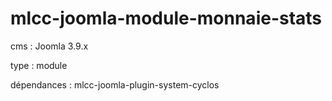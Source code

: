 # mlcc-joomla-module-monnaie-stats

cms : Joomla 3.9.x

type : module

dépendances : mlcc-joomla-plugin-system-cyclos
